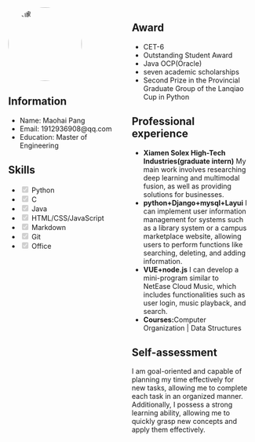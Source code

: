 <!-- # ![Image of Yaktocat](https://octodex.github.com/images/yaktocat.png) -->

<div style="display: flex;">

<div style="flex: 1; padding: 8px;">

<img src="https://octodex.github.com/images/yaktocat.png" alt="头像" style="width: 150px; height: 150px; border-radius: 50%;">

<h2 >Information</h2>

<ul>
    <li>Name: Maohai Pang</li>
    <li>Email: 1912936908@qq.com</li>
    <li>Education: Master of Engineering</li>
</ul>

<h2>Skills</h2>
<ul>
    <li><input type="checkbox" checked disabled> Python</li>
    <li><input type="checkbox" checked disabled> C</li>
    <li><input type="checkbox" checked disabled> Java</li>
    <li><input type="checkbox" checked disabled> HTML/CSS/JavaScript</li>
    <li><input type="checkbox" checked disabled> Markdown</li>
    <li><input type="checkbox" checked disabled> Git</li>
    <li><input type="checkbox" checked disabled> Office</li>
</ul>
</div>

<div style="flex: 1; padding: 8px;">

<h2> Award </h2>

<ul>
    <li>CET-6</li>
    <li>Outstanding Student Award</li>
    <li>Java OCP(Oracle)</li>
    <li>seven academic scholarships</li>
    <li>Second Prize in the Provincial Graduate Group of the Lanqiao Cup in Python</li>
</ul>

<h2> Professional experience </h2>

<ul>
    <li> <b>Xiamen Solex High-Tech Industries(graduate intern)</b> My main work involves researching deep learning and multimodal fusion, as well as providing solutions for businesses.</li>
    <li><b>python+Django+mysql+Layui</b> I can implement user information management for systems such as a library system or a campus marketplace website, allowing users to perform functions like searching, deleting, and adding information.</li>
    <li><b>VUE+node.js</b> I can develop a mini-program similar to NetEase Cloud Music, which includes functionalities such as user login, music playback, and search.</li>
    <li><b>Courses:</b>Computer Organization | Data Structures</li>
</ul>


<h2> Self-assessment </h2>

I am goal-oriented and capable of planning my time effectively for new tasks, allowing me to complete each task in an organized manner. Additionally, I possess a strong learning ability, allowing me to quickly grasp new concepts and apply them effectively.
</div>

</div>
